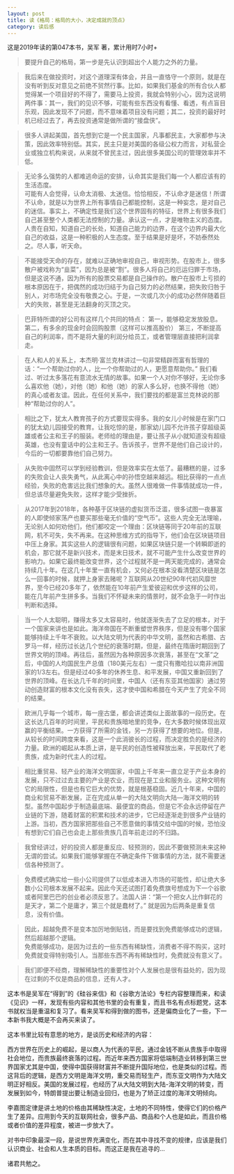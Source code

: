 ```yaml
---
layout: post
title: 读《格局：格局的大小，决定成就的顶点》
category: 读后感
---
```

这是2019年读的第047本书，吴军 著，累计用时7小时+

>要提升自己的格局，第一步是先认识到超出个人能力之外的力量。

>我后来在做投资时，对这个道理深有体会，并且一直恪守一个原则，就是在没有听到反对意见之前绝不贸然行事。比如，如果我们基金的所有合伙人都觉得某一个项目好的不得了，需要马上投资，我就会特别小心，因为这说明两件事：其一，我们的见识不够，可能有些东西没有看懂、看透，有点盲目乐观，因此发现不了问题，而不意味着项目没有问题；其二，投资的最好时机已经过去了，再去投资通常是做所谓的“接盘侠”。

>很多人讲起美国，首先想到它是一个民主国家，凡事都民主，大家都参与决策，因此效率特别低。其实，民主只是对美国的各级公权力而言，对私营企业或独立机构来说，从来就不曾民主过，因此很多美国公司的管理效率并不低。

>无论多么强势的人都难逃命运的安排，认命其实是我们每一个人都应该有的生活态度。<br/>
可能有人会觉得，认命太消极、太迷信。恰恰相反，不认命才是迷信！所谓不认命，就是以为世界上所有事情自己都能控制，这是一种妄念，是对自己的迷信。事实上，不确定性是我们这个世界固有的特征，世界上有很多我们自己甚至整个人类都无法控制的力量。承认这一点，才是唯物主义的态度。<br/>
人贵在自知，知道自己的长处，知道自己能力的边界，在这个边界内最大化自己的收益，这是一种积极的人生态度。至于结果是好是坏，不妨泰然处之。尽人事，听天命。

>不能接受天命的存在，就难以正确地审视自己，审视形势。在股市上，很多散户被戏称为“韭菜”，因为总是被“割”。很多人将自己的厄运归罪于市场，但是这说不通，因为所有的股票交易都是自己操作的。散户在股市上亏损的根本原因在于，把偶然的成功归结于为自己努力的必然结果，把失败归咎于别人，对市场完全没有敬畏之心。于是，一次或几次小的成功必然伴随着巨大的失败，甚至是无法翻身的灭顶之灾。

>巴菲特所谓的好公司有这样几个共同的特点：
第一，能够稳定发放股息。
第二，有多余的现金时会回购股票（这样可以推高股价）
第三，不断提高自己的利润率，而不是将大量的利润分给员工，或者管理层直接把利润拿走。

>在人和人的关系上，本杰明·富兰克林讲过一句非常精辟而富有哲理的话：“一个帮助过你的人，比一个你帮助过的人，更愿意帮助你。” 我们看过、听过太多落花有意流水无情的故事。如果一个人对你不够好，无论你多么喜欢他（她），对他（她）和他（她）的家人多么好，也换不得他（她）的真心或者友谊。因此，在任何关系中，我们要找的都是富兰克林说的那种“帮助过你的人”。

>相比之下，犹太人教育孩子的方式要现实得多。我的女儿小时候是在家门口的犹太幼儿园接受的教育。让我吃惊的是，那家幼儿园不允许孩子穿超级英雄或者公主和王子的服装。老师给的理由是，要让孩子从小就知道没有超级英雄，也没有童话中的公主和王子。告诉孩子，世界不是他们自己设计的，今后的一切都要靠他们自己努力。

>从失败中固然可以学到经验教训，但是效率实在太低了。最糟糕的是，过多的失败会让人丧失勇气，从此离心中的孙悟空越来越远。相比获得的一点点经验，失败的危害远比我们想象的大。虽然人很难做一件事情就成功一件，但总该尽量避免失败，这样才能少受挫折。

>从2017年到2018年，各种基于区块链的虚拟货币泛滥，很多试图一夜暴富的人即使倾家荡产也要买那些毫无价值的“空气币”。这些人完全无法理喻，无论别人如何劝他们，他们都咬定一个理由：区块链等同于20年前的互联网，机不可失，失不再来。在这种思维方式的指导下，他们会在区块链项目中压上身家。其实这些人的逻辑很有问题，如果区块链只是一个转瞬即逝的机会，那它就不是新兴技术，而是末日技术，就不可能产生什么改变世界的影响力。如果它最终能改变世界，这个过程就不是一两天能完成的，通常会持续几十年。在这几十年里一直有机会，又何必在根本没看清楚区块链是怎么一回事的时候，就押上身家去赌呢？互联网从20世纪90年代初风靡世界，至今已经20多年了，依然能在10年前产生爱彼迎和优步这样的公司，能在几年前产生拼多多。当我们不怀疑未来的情景时，就不会急于一时作出判断和选择。

>当一个人太聪明，赚得太多又太容易时，他就逐渐失去了立足的根本，对于一个国家来讲也是如此。海洋帝国在不断重塑世界秩序，但是没有哪个国家能够持续上千年不衰败。以大陆文明为代表的中华文明，虽然和古希腊、古罗马一样，经历过长达几个世纪的衰落时期，但是，最终在隋唐时期回到了世界文明的顶峰。再往后，虽然因为各种原因多次衰落，甚至在“文革”之后，中国的人均国民生产总值（180美元左右）一度只有撒哈拉以南非洲国家的1/3左右。但是经过40多年的休养生息、和平发展，中国又重新回到了世界的顶峰。在长达几千年的时间里，中国人（还有东亚其他国家）通过劳动创造财富的根本文化没有丧失，这才使中国和希腊在今天产生了完全不同的结果。

>欧洲几乎每一个城市，每一座古堡，都会讲述类似上面故事的一段历史。在这长达几百年的时间里，平民和贵族暗地里的竞争，在大多数时候体现出双赢的平衡结果。一方获得了所需的金钱，另一方获得了想要的地位。但是，从较长的时间跨度来看，这是一个此消彼长的过程，而决定胜负的是经济的力量。欧洲的崛起从本质上讲，是平民的创造性被释放出来，平民取代了老贵族，成为新时代主人的过程。

>相比重贸易、轻产业的海洋文明国家，中国上千年来一直立足于产业本身的发展，只不过过去主要的产业是农业，而现在是工业和服务业。这种文明有它的局限性，但是也有它巨大的优势，就是根基稳固。近几十年来，中国的商业和贸易不断发展，正在完成从单一的大陆文明向大陆—海洋文明的转型。虽然中国起步于制造最底端、最便宜的商品，但是它不会永远停留在产业链的下游，随着财富的积累和技术的进步，它已经逐渐走到很多产业链的上游。当初，西方国家把那些自己不愿意做的事情交给中国的时候，恐怕没有想到它们自己也会走上那些贵族几百年前走过的不归路。

>我曾经讲过，好的投资人都是重反应、轻预测的，因此不要做预测未来这种无谓的尝试。如果我们能够掌握在不确定条件下做事情的方法，就不需要迷信各种预测了。

>免费模式确实给一些小公司提供了以低成本进入市场的可能性，却让绝大多数小公司根本发展不起来。因此今天还试图打着免费旗号想成为下一个谷歌或者阿里巴巴的创业者必须反思了。法国人讲：“第一个把女人比作鲜花的是天才，第二个是庸才，第三个就是蠢材了。” 就是因为后两条是重复信息，没有价值。

>因此，超越免费不是变本加厉地倒贴钱，而是要找到免费能够成功的逻辑，然后超越那个逻辑。<br/>
免费能够成功，是因为过去的一些东西有稀缺性，消费者不得不购买，这时免费就变得特别吸引人。当那些东西不再有稀缺性时，免费就没有意义了。

>我们即便不经商，理解稀缺性的重要性对个人发展也是很有益处的，因为现在过剩的不仅是商品的信息，还有人才。

这本书是吴军在“得到”的《硅谷来信》和《谷歌方法论》专栏内容整理而来，和读《见识》一样，发现有些内容和其他书里的会有重复，而且书名有点标题党，这本书就权当是重温和复习了。看来吴军和得到做的图书，还是偏商业化了一些，下一本新书我大概是不会再买来读了。

这本书里比较有意思的地方，是谈历史和经济的内容：

西方世界在历史上的崛起，是以商人为代表的平民，通过金钱不断从贵族手中取得社会地位，而贵族最终衰落的过程。而近年来西方国家将低端制造业转移到第三世界国家尤其是中国，使得中国获得财富并不断提升国际地位，也是类似的过程。而这背后的逻辑，是西方文明是海洋文明，重交易而轻生产，而东亚文明作为大陆文明正好相反。美国的发展过程，也经历了从大陆文明到大陆-海洋文明的转变，而发展到如今，特朗普提出要让制造业回归，也是为了矫正过度的海洋文明倾向。

李嘉图定律是讲土地的价格由其稀缺性决定，土地的不同特性，使得它们的价格产生了差异。应用到今天的互联网社会，很多产品、商品和个人也是如此，而且价格或者价值的差异程度，被进一步放大了。

对书中印象最深一段，是说世界充满变化，而在其中寻找不变的规律，应该是我们认识商业、社会和人生本质的目标。而这正是我在追寻的...

诸君共勉之。